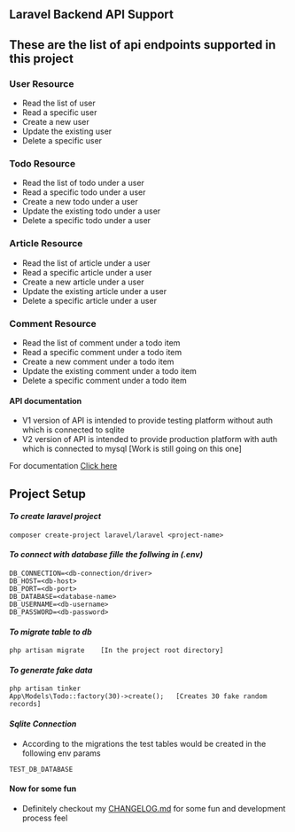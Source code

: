 ## Laravel Backend API Support

## These are the list of api endpoints supported in this project

### User Resource

* Read the list of user
* Read a specific user
* Create a new user
* Update the existing user
* Delete a specific user

### Todo Resource

* Read the list of todo under a user
* Read a specific todo under a user
* Create a new todo under a user
* Update the existing todo under a user
* Delete a specific todo under a user

### Article Resource

* Read the list of article under a user
* Read a specific article under a user
* Create a new article under a user
* Update the existing article under a user
* Delete a specific article under a user

### Comment Resource

* Read the list of comment under a todo item
* Read a specific comment under a todo item
* Create a new comment under a todo item
* Update the existing comment under a todo item
* Delete a specific comment under a todo item

#### API documentation

* V1 version of API is intended to provide testing platform without auth which is connected to sqlite
* V2 version of API is intended to provide production platform with auth which is connected to mysql [Work is still going on this one]

For documentation [Click here](https://documenter.getpostman.com/view/23446250/2s93CHuEuV#8f2026d4-c1b9-437c-ab07-dcf806861b5b)
  
## Project Setup

#### _To create laravel project_ 

```
composer create-project laravel/laravel <project-name>
```

#### _To connect with database fille the follwing in (.env)_ 

```
DB_CONNECTION=<db-connection/driver>
DB_HOST=<db-host>
DB_PORT=<db-port>
DB_DATABASE=<database-name>
DB_USERNAME=<db-username>
DB_PASSWORD=<db-password>

```

#### _To migrate table to db_ 

```
php artisan migrate    [In the project root directory]
```

#### _To generate fake data_ 

```
php artisan tinker
App\Models\Todo::factory(30)->create();   [Creates 30 fake random records]
```

#### _Sqlite Connection_ 

* According to the migrations the test tables would be created in the following env params 

```
TEST_DB_DATABASE
```

#### Now for some fun

* Definitely checkout my [CHANGELOG.md](https://github.com/deepak0023/laravel_backend/blob/master/CHANGELOG.md) for some fun and development process feel
